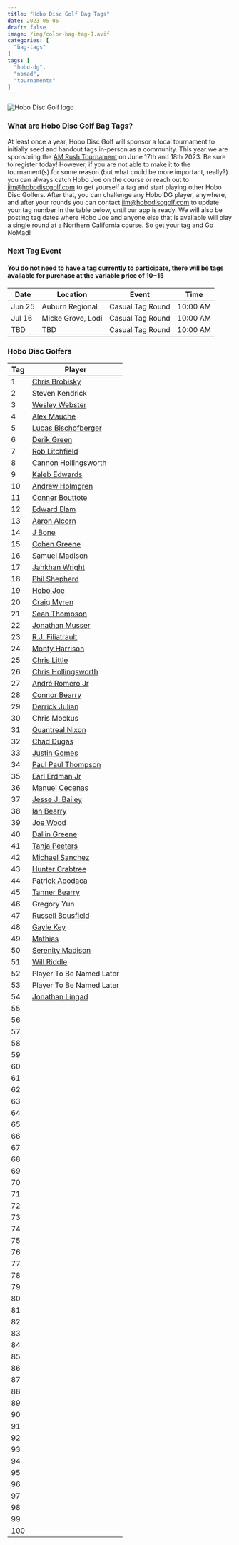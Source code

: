 ```yaml
---
title: "Hobo Disc Golf Bag Tags"
date: 2023-05-06
draft: false
image: /img/color-bag-tag-1.avif
categories: [
  "bag-tags"
]
tags: [
  "hobo-dg",
  "nomad",
  "tournaments"
]
---
```

![Hobo Disc Golf logo](/img/color-bag-tag-front-back.avif)

### What are Hobo Disc Golf Bag Tags?
At least once a year, Hobo Disc Golf will sponsor a local tournament to initially seed and handout tags in-person as a community. This year we are sponsoring the [AM Rush Tournament](https://www.discgolfscene.com/tournaments/The_Am_Rush_2023) on June 17th and 18th 2023. Be sure to register today! However, if you are not able to make it to the tournament(s) for some reason (but what could be more important, really?) you can always catch Hobo Joe on the course or reach out to jim@hobodiscgolf.com to get yourself a tag and start playing other Hobo Disc Golfers. After that, you can challenge any Hobo DG player, anywhere, and after your rounds you can contact jim@hobodiscgolf.com to update your tag number in the table below, until our app is ready. We will also be posting tag dates where Hobo Joe and anyone else that is available will play a single round at a Northern California course. So get your tag and Go NoMad!

### Next Tag Event
#### You do not need to have a tag currently to participate, there will be tags available for purchase at the variable price of $10-$15
| Date | Location | Event | Time |
| ---- | -------- | ---------- | ---- |
| Jun 25 | Auburn Regional | Casual Tag Round | 10:00 AM |
| Jul 16 | Micke Grove, Lodi | Casual Tag Round | 10:00 AM |
| TBD | TBD | Casual Tag Round | 10:00 AM |

### Hobo Disc Golfers
| Tag | Player |
| --- | ------ |
| 1 | [Chris Brobisky](https://www.pdga.com/player/171844) |
| 2 | Steven Kendrick |
| 3 | [Wesley Webster](https://www.pdga.com/player/130459) |
| 4 | [Alex Mauche](https://www.pdga.com/player/167576) |
| 5 | [Lucas Bischofberger](https://www.pdga.com/player/190996) |
| 6 | [Derik Green](https://www.pdga.com/player/39783) |
| 7 | [Rob Litchfield](https://www.pdga.com/player/156368) |
| 8 | [Cannon Hollingsworth](https://www.pdga.com/player/161230) |
| 9 | [Kaleb Edwards](https://www.pdga.com/player/250973) |
| 10 | [Andrew Holmgren](https://www.pdga.com/player/174667) |
| 11 | [Conner Bouttote](https://www.pdga.com/player/182845) |
| 12 | [Edward Elam](https://www.pdga.com/player/191746) |
| 13 | [Aaron Alcorn](https://www.pdga.com/player/250930) |
| 14 | [J Bone](https://www.pdga.com/player/21326) |
| 15 | [Cohen Greene](https://www.pdga.com/player/146085) |
| 16 | [Samuel Madison](https://www.pdga.com/player/153044) |
| 17 | [Jahkhan Wright](https://www.pdga.com/player/161818) |
| 18 | [Phil Shepherd](https://www.pdga.com/player/181849) |
| 19 | [Hobo Joe](https://www.pdga.com/player/117044) |
| 20 | [Craig Myren](https://www.pdga.com/player/26280) |
| 21 | [Sean Thompson](https://www.pdga.com/player/120547) |
| 22 | [Jonathan Musser](https://www.pdga.com/player/150383) |
| 23 | [R.J. Filiatrault](https://www.pdga.com/player/193586) |
| 24 | [Monty Harrison](https://www.pdga.com/player/20322) |
| 25 | [Chris Little](https://www.pdga.com/player/160018) |
| 26 | [Chris Hollingsworth](https://www.pdga.com/player/161232) |
| 27 | [André Romero Jr](https://www.pdga.com/player/186758) |
| 28 | [Connor Bearry](https://www.pdga.com/player/146086) |
| 29 | [Derrick Julian](https://www.pdga.com/player/174108) |
| 30 | Chris Mockus |
| 31 | [Quantreal Nixon](https://www.pdga.com/player/12169) |
| 32 | [Chad Dugas](https://www.pdga.com/player/58564) |
| 33 | [Justin Gomes](https://www.pdga.com/player/174834) |
| 34 | [Paul Paul Thompson](https://www.pdga.com/player/193119) |
| 35 | [Earl Erdman Jr](https://www.pdga.com/player/240275) |
| 36 | [Manuel Cecenas](https://www.pdga.com/player/236177) |
| 37 | [Jesse J. Bailey](https://www.pdga.com/player/237694) |
| 38 | [Ian Bearry](https://www.pdga.com/player/27483) |
| 39 | [Joe Wood](https://www.pdga.com/player/241723) |
| 40 | [Dallin Greene](https://www.pdga.com/player/152801) |
| 41 | [Tanja Peeters](https://www.pdga.com/player/101499) |
| 42 | [Michael Sanchez](https://www.pdga.com/player/243332) |
| 43 | [Hunter Crabtree](https://www.pdga.com/player/262711) |
| 44 | [Patrick Apodaca](https://www.pdga.com/player/260084) |
| 45 | [Tanner Bearry](https://www.pdga.com/player/239037) |
| 46 | Gregory Yun |
| 47 | [Russell Bousfield](https://www.pdga.com/player/243223) |
| 48 | [Gayle Key](https://www.pdga.com/player/17904) |
| 49 | [Mathias](https://www.pdga.com/player/24180) |
| 50 | [Serenity Madison](https://www.pdga.com/player/26720) |
| 51 | [Will Riddle](https://www.pdga.com/player/144923) |
| 52 | Player To Be Named Later |
| 53 | Player To Be Named Later |
| 54 | [Jonathan Lingad](https://www.pdga.com/player/200082) |
| 55 | []() |
| 56 | []() |
| 57 | []() |
| 58 | []() |
| 59 | []() |
| 60 | []() |
| 61 | []() |
| 62 | []() |
| 63 | []() |
| 64 | []() |
| 65 | []() |
| 66 | []() |
| 67 | []() |
| 68 | []() |
| 69 | []() |
| 70 | []() |
| 71 | []() |
| 72 | []() |
| 73 | []() |
| 74 | []() |
| 75 | []() |
| 76 | []() |
| 77 | []() |
| 78 | []() |
| 79 | []() |
| 80 | []() |
| 81 | []() |
| 82 | []() |
| 83 | []() |
| 84 | []() |
| 85 | []() |
| 86 | []() |
| 87 | []() |
| 88 | []() |
| 89 | []() |
| 90 | []() |
| 91 | []() |
| 92 | []() |
| 93 | []() |
| 94 | []() |
| 95 | []() |
| 96 | []() |
| 97 | []() |
| 98 | []() |
| 99 | []() |
| 100 | []() |
